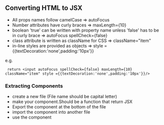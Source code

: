 ## Converting HTML to JSX
- All props names follow camelCase => autoFocus
- Number attributes have curly braces => maxLength={10}
- boolean 'true' can be written with property name unless 'false' has to be in curly brace => autoFocus spellCheck={false}
- class attribute is written as className for CSS => className="item"
- in-line styles are provided as objects  => style ={{textDecoration:'none',padding:'10px'}}

e.g.
```
 return <input autoFocus spellCheck={false} maxLength={10} className="item" style ={{textDecoration:'none',padding:'10px'}}/>
```

### Extracting Components
- create a new file (File name should be capital letter)
- make your component.Should be a function that return JSX
- Export the component at the bottom of the file
- import the component into another file
- use the component 